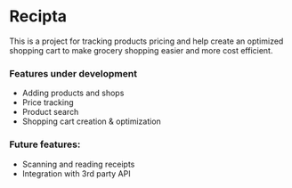 # Recipta

This is a project for tracking products pricing and help create an optimized shopping cart to make grocery shopping easier and more cost efficient.

### Features under development

- Adding products and shops
- Price tracking
- Product search
- Shopping cart creation & optimization

### Future features:

- Scanning and reading receipts
- Integration with 3rd party API

